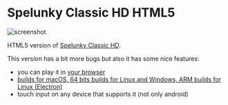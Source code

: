 # Spelunky Classic HD HTML5

![screenshot](screenshots/screenshot_00.jpg)

HTML5 version of [Spelunky Classic HD](https://github.com/generic-user10/SpelunkyClassic).

This version has a bit more bugs but also it has some nice features:
- you can play it in [your browser](https://cdn.rawgit.com/generic-user10/spelunkyclassic/master/index.html)
- [builds for macOS, 64 bits builds for Linux and Windows, ARM builds for Linux (Electron)](https://github.com/yancharkin/SpelunkyClassicHDhtml5/releases)
- touch input on any device that supports it (not only android)
